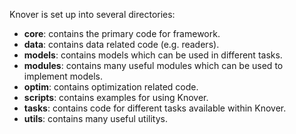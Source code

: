 Knover is set up into several directories:

- **core**: contains the primary code for framework.
- **data**: contains data related code (e.g. readers).
- **models**: contains models which can be used in different tasks.
- **modules**: contains many useful modules which can be used to implement models.
- **optim**: contains optimization related code.
- **scripts**: contains examples for using Knover.
- **tasks**: contains code for different tasks available within Knover.
- **utils**: contains many useful utilitys.
